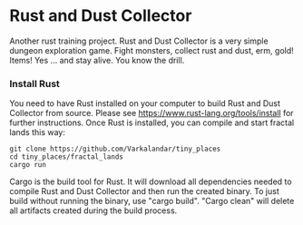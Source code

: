# Rust and Dust Collector

Another rust training project. Rust and Dust Collector is a very simple dungeon exploration game.
Fight monsters, collect rust and dust, erm, gold! Items! Yes ... and stay alive. You know the drill.

### Install Rust

You need to have Rust installed on your computer to build Rust and Dust Collector from source. Please see https://www.rust-lang.org/tools/install for further instructions. Once Rust is installed, you can compile and start fractal lands this way:

    git clone https://github.com/Varkalandar/tiny_places
    cd tiny_places/fractal_lands
    cargo run

Cargo is the build tool for Rust. It will download all dependencies needed to compile Rust and Dust Collector and then run the created binary. To just build without running the binary, use "cargo build". "Cargo clean" will delete all artifacts created during the build process.
